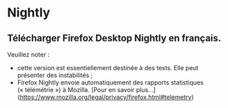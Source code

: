 # Nightly
## Télécharger Firefox Desktop Nightly en français.  
Veuillez noter :
* cette version est essentiellement destinée à des tests. Elle peut présenter des instabilités ;
* Firefox Nightly envoie automatiquement des rapports statistiques (« télémétrie ») à Mozilla. [Pour en savoir plus…] (https://www.mozilla.org/legal/privacy/firefox.html#telemetry)
